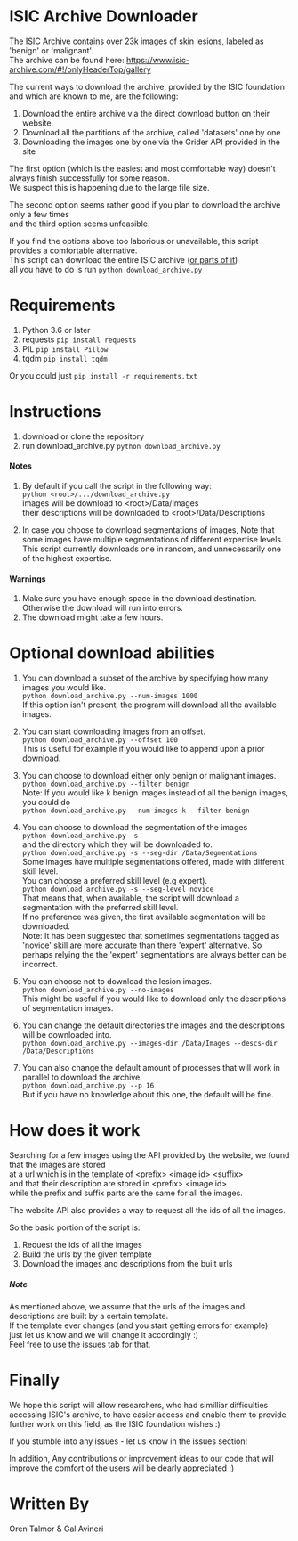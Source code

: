 # ISIC Archive Downloader
The ISIC Archive contains over 23k images of skin lesions, labeled as 'benign' or 'malignant'.  
The archive can be found here:
https://www.isic-archive.com/#!/onlyHeaderTop/gallery

The current ways to download the archive, provided by the ISIC foundation and which are known to me, are the following:
1. Download the entire archive via the direct download button on their website.
2. Download all the partitions of the archive, called 'datasets' one by one
3. Downloading the images one by one via the Grider API provided in the site

The first option (which is the easiest and most comfortable way) doesn't always finish successfully for some reason.  
We suspect this is happening due to the large file size.
  
The second option seems rather good if you plan to download the archive only a few times  
and the third option seems unfeasible.  

If you find the options above too laborious or unavailable, this script provides a comfortable alternative.  
This script can download the entire ISIC archive ([or parts of it](#optional-download-abilities))  
all you have to do is run `python download_archive.py`

# Requirements
1. Python 3.6 or later
2.  requests  `pip install requests`
3.  PIL  `pip install Pillow`
4.  tqdm  `pip install tqdm`

Or you could just `pip install -r requirements.txt`

# Instructions
1.  download or clone the repository
2.  run download_archive.py `python download_archive.py`

#### Notes
1.  By default if you call the script in the following way:  
    `python <root>/.../download_archive.py`  
    images will be download to \<root\>/Data/Images  
    their descriptions will be downloaded to \<root\>/Data/Descriptions
    
2.  In case you choose to download segmentations of images,
    Note that some images have multiple segmentations of different expertise levels.
    This script currently downloads one in random, and unnecessarily one of the highest
    expertise.


#### Warnings
1. Make sure you have enough space in the download destination.
Otherwise the download will run into errors.
2. The download might take a few hours.

# Optional download abilities
1. You can download a subset of the archive by specifying how many images you would like.  
`python download_archive.py --num-images 1000`  
If this option isn't present, the program will download all the available images.  

2. You can start downloading images from an offset.  
   `python download_archive.py --offset 100`  
   This is useful for example if you would like to append upon a prior download.  
   
3. You can choose to download either only benign or malignant images.  
   `python download_archive.py --filter benign`  
   Note: If you would like k benign images instead of all the benign images, you could do  
   `python download_archive.py --num-images k --filter benign`
   
4. You can choose to download the segmentation of the images  
   `python download_archive.py -s`  
   and the directory which they will be downloaded to.  
   `python download_archive.py -s --seg-dir /Data/Segmentations`  
   Some images have multiple segmentations offered, made with different skill level.  
   You can choose a preferred skill level (e.g expert).  
   `python download_archive.py -s --seg-level novice`  
   That means that, when available, the script will download a segmentation with the preferred
   skill level.  
   If no preference was given, the first available segmentation will be downloaded.  
   Note: It has been suggested that sometimes segmentations tagged as 'novice' skill are more accurate
   than there 'expert' alternative. So perhaps relying the the 'expert' segmentations are always better
   can be incorrect.   
   
5. You can choose not to download the lesion images.  
   `python download_archive.py --no-images`  
   This might be useful if you would like to download only the descriptions of segmentation images.
   
6. You can change the default directories the images and the descriptions will be downloaded into.  
`python download_archive.py --images-dir /Data/Images --descs-dir /Data/Descriptions`  

7. You can also change the default amount of processes that will work in parallel to download the archive.  
`python download_archive.py --p 16`  
But if you have no knowledge about this one, the default will be fine.

# How does it work
Searching for a few images using the API provided by the website, we found that the images are stored  
at a url which is in the template of \<prefix>  \<image id>  \<suffix>  
and that their description are stored in \<prefix> \<image id>  
while the prefix and suffix parts are the same for all the images. 

The website API also provides a way to request all the ids of all the images.

So the basic portion of the script is:
1. Request the ids of all the images
2. Build the urls by the given template
3. Download the images and descriptions from the built urls

##### Note
As mentioned above, we assume that the urls of the images and descriptions are built by a certain template.  
If the template ever changes (and you start getting errors for example)  
just let us know and we will change it accordingly :)  
Feel free to use the issues tab for that.


# Finally
We hope this script will allow researchers, who had similliar difficulties
accessing ISIC's archive, to have easier access and enable them to provide further work on this field,
as the ISIC foundation wishes :)

If you stumble into any issues - let us know in the issues section!

In addition, Any contributions or improvement ideas to our code that will improve the comfort of the users 
will be dearly appreciated :)


# Written By
Oren Talmor & Gal Avineri

